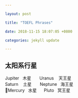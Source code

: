 ```yaml
---

layout: post

title: "TOEFL Phrases"

date: 2018-11-15 18:07:05 +0800

categories: jekyll update

---
```


## **太阳系行星**

Jupiter&nbsp;&nbsp;&nbsp;木星 &nbsp;&nbsp;&nbsp;&nbsp;&nbsp;&nbsp;Uranus &nbsp;&nbsp;&nbsp;天王星  
Saturn &nbsp;&nbsp;&nbsp;土星 &nbsp;&nbsp;&nbsp;&nbsp;&nbsp;&nbsp;Neptune&nbsp;&nbsp;&nbsp;海王星  
Mercury&nbsp;&nbsp;&nbsp;水星 &nbsp;&nbsp;&nbsp;&nbsp;&nbsp;Pluto&nbsp;&nbsp;&nbsp;冥王星


[jekyll-docs]: https://jekyllrb.com/docs/home

[jekyll-gh]: https://github.com/jekyll/jekyll

[jekyll-talk]: https://talk.jekyllrb.com/
